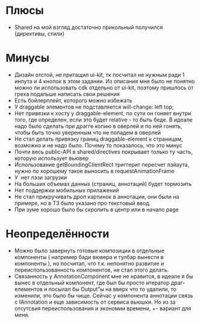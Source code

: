 # Плюсы
- Shared на мой взгляд достаточно прикольный получился (директивы, стили)
# Минусы
- Дизайн отстой, не притащил ui-kit, тк посчитал не нужным ради 1 инпута и 4 кнопок в этом задании.
  Из описания мне было не понятно можно ли использовать cdk отдельно от ui-kit, поэтому пришлось от греха подальше написать свои решения
- Есть бойлерплейт, которого можно избежать
- У draggable элементов не подставляется will-change: left top;
- Нет привязки к хосту у draggable-element, по сути он гоняет внутри того, где определен, если это будет relative - то быть беде. В идеале надо было сделать при драгге копию в оверлей и по ней гонять, чтобы быть точно уверенным что не попадем в оверлей
- Не стал делать привязку границ draggable-element к страницам, возможно и не надо было. Почему то показалось, что это минус
- Почти весь public-API в shared/directives покрывает только ту часть, которую использует вьювер
- Использование getBoundingClientRect триггерит пересчет лэйаута, нужно по хорошему такое выносить в requestAnimationFrame
- У <img page> нет лэзи загрузки
- На больших объемах данных (страниц, аннотаций) будет тормозить
- Нет поддержки мобильных прилажений
- Не стал прикручивать дроп картинок в аннотации, они были на примере, но в ТЗ было указано про текстовый ввод.
- При зуме хорошо было бы скролить в центр или в начало page
# Неопределённости
- Можно было завернуть готовые композиции в отдельные компоненты ( например бади вювера и тулбар вынести в компоненты ), но посчитал, что т.к. непонятно развитие и переиспользованность компонентов, не стал этого делать.
- Связанность у AnnotationComponent мне не нравится, в идеале я бы вынес в отдельный компонент, где был бы просто итератор драг-елементов и посылал бы Output"ы на вверх что то удалили, то изменили, это было бы чище. Сейчас у компонента аннотации связь с IAnnotation и еще зависимость от сервиса вьюшки. Но из за отсутсвия переиспользования и экономии времени, +- вариант для меня.
